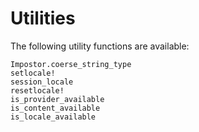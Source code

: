 # Utilities

The following utility functions are available:

```@docs
Impostor.coerse_string_type
setlocale!
session_locale
resetlocale!
is_provider_available
is_content_available
is_locale_available
```

